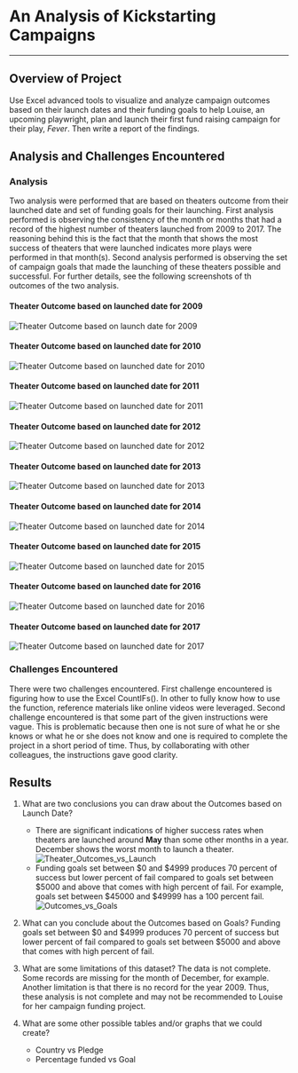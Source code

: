 # An Analysis of Kickstarting Campaigns

***

## Overview of Project

Use Excel advanced tools to visualize and analyze campaign outcomes based on their launch dates and their funding goals to help Louise, an upcoming playwright, plan and launch their first fund raising campaign for their play, *Fever*. Then write a report of the findings.

## Analysis and Challenges Encountered

### Analysis

Two analysis were performed that are based on theaters outcome from their launched date and set of funding goals for their launching. First analysis performed is observing the consistency of the month or months that had a record of the highest number of theaters launched from 2009 to 2017. The reasoning behind this is the fact that the month that shows the most success of theaters that were launched indicates more plays were performed in that month(s). Second analysis performed is observing the set of campaign goals that made the launching of these theaters possible and successful. For further details, see the following screenshots of th outcomes of the two analysis.

#### Theater Outcome based on launched date for 2009

![**Theater Outcome based on launch date for 2009**](/Resources/Theater%20Outcome%20based%20on%20launched%20date%20for%202009.png)

#### Theater Outcome based on launched date for 2010

![**Theater Outcome based on launched date for 2010**](/Resources/Theater%20Outcome%20based%20on%20launched%20date%20for%202010.png)

#### Theater Outcome based on launched date for 2011

![**Theater Outcome based on launched date for 2011**](/Resources/Theater%20Outcome%20based%20on%20launched%20date%20for%202011.png)

#### Theater Outcome based on launched date for 2012

![**Theater Outcome based on launched date for 2012**](/Resources/Theater%20Outcome%20based%20on%20launched%20date%20for%202012.png)

#### Theater Outcome based on launched date for 2013

![**Theater Outcome based on launched date for 2013**](/Resources/Theater%20Outcome%20based%20on%20launched%20date%20for%202013.png)

#### Theater Outcome based on launched date for 2014

![**Theater Outcome based on launched date for 2014**](/Resources/Theater%20Outcome%20based%20on%20launched%20date%20for%202014.png)

#### Theater Outcome based on launched date for 2015

![**Theater Outcome based on launched date for 2015**](/Resources/Theater%20Outcome%20based%20on%20launched%20date%20for%202015.png)

#### Theater Outcome based on launched date for 2016

![**Theater Outcome based on launched date for 2016**](/Resources/Theater%20Outcome%20based%20on%20launched%20date%20for%202016.png)

#### Theater Outcome based on launched date for 2017

![**Theater Outcome based on launched date for 2017**](/Resources/Theater%20Outcome%20based%20on%20launched%20date%20for%202017.png)

### Challenges Encountered

There were two challenges encountered. First challenge encountered is figuring how to use the Excel CountIFs(). In other to fully know how to use the function, reference materials like online videos were leveraged. Second challenge encountered is that some part of the given instructions were vague. This is problematic because then one is not sure of what he or she knows or what he or she does not know and one is required to complete the project in a short period of time. Thus, by collaborating with other colleagues, the instructions gave good clarity.

## Results

1. What are two conclusions you can draw about the Outcomes based on Launch Date?
    * There are significant indications of higher success rates when theaters are launched around **May** than some other months in a year. December shows the worst month to launch a theater.
    ![**Theater_Outcomes_vs_Launch**](/Resources/Theater_Outcomes_vs_Launch.png)
    * Funding goals set between $0 and $4999 produces 70 percent of success but lower percent of fail compared to goals set between $5000 and above that comes with high percent of fail. For example, goals set between $45000 and $49999 has a 100 percent fail.
    ![**Outcomes_vs_Goals**](/Resources/Outcomes_vs_Goals.png)

2. What can you conclude about the Outcomes based on Goals?
Funding goals set between $0 and $4999 produces 70 percent of success but lower percent of fail compared to goals set between $5000 and above that comes with high percent of fail.

3. What are some limitations of this dataset?
The data is not complete. Some records are missing for the month of December, for example. Another limitation is that there is no record for the year 2009. Thus, these analysis is not complete and may not be recommended to Louise for her campaign funding project.

4. What are some other possible tables and/or graphs that we could create?
    * Country vs Pledge
    * Percentage funded vs Goal
